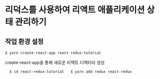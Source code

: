 # 리덕스를 사용하여 리액트 애플리케이션 상태 관리하기

## 작업 환경 설정

`$ yarn create-react-app react-redux-tutorial`

create-react-app을 통해 새로운 리액트 디렉터리 생성

``  
$ cd react-redux-tutorial  
$ yarn add redux react-redux  
``
